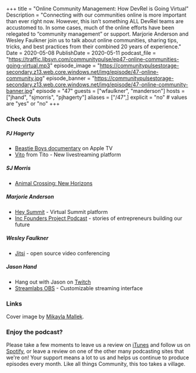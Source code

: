 +++
title = "Online Community Management: How DevRel is Going Virtual"
Description = "Connecting with our communities online is more important than ever right now. However, this isn’t something ALL DevRel teams are accustomed to. In some cases, much of the online efforts have been relegated to “community management” or support. Marjorie Anderson and Wesley Faulkner join us to talk about online communities, sharing tips, tricks, and best practices from their combined 20 years of experience."
Date = 2020-05-08
PublishDate = 2020-05-11
podcast_file = "https://traffic.libsyn.com/communitypulse/ep47-online-communities-going-virtual.mp3"
episode_image = "https://communitypulsestorage-secondary.z13.web.core.windows.net/img/episode/47-online-community.jpg"
episode_banner = "https://communitypulsestorage-secondary.z13.web.core.windows.net/img/episode/47-online-community-banner.jpg"
episode = "47"
guests = ["wfaulkner", "manderson"]
hosts = ["jhand", "sjmorris", "pjhagerty"]
aliases = ["/47",]
explicit = "no" # values are "yes" or "no"
+++

### Check Outs

##### PJ Hagerty
* [Beastie Boys documentary](https://tv.apple.com/us/movie/beastie-boys-story/umc.cmc.6d0mrskjsusw2jd2d228p88c2) on Apple TV
* [Vito](https://vito.community/) from Tito - New livestreaming platform

##### SJ Morris
* [Animal Crossing: New Horizons](https://www.nintendo.com/games/detail/animal-crossing-new-horizons-switch/)

##### Marjorie Anderson
* [Hey Summit](https://heysummit.com/) - Virtual Summit platform
* [Inc Founders Project Podcast](https://podcasts.apple.com/us/podcast/inc-founders-project-with-alexa-von-tobel/id1455941009) - stories of entrepreneurs building our future

##### Wesley Faulkner
* [Jitsi](https://jitsi.org/) - open source video conferencing

##### Jason Hand
* Hang out with Jason on [Twitch](https://www.twitch.tv/jasonhand24)
* [Streamlabs OBS](https://streamlabs.com/) - Customizable streaming interface

### Links
Cover image by [Mikayla Mallek](https://unsplash.com/@mikaylamallek).

### Enjoy the podcast?
Please take a few moments to leave us a review on [iTunes](https://itunes.apple.com/us/podcast/community-pulse/id1218368182?mt=2) and follow us on [Spotify](https://open.spotify.com/show/3I7g5WfMSgpWu38zZMjet?si=565TMb81SaWwrJYbAIeOxQ), or leave a review on one of the other many podcasting sites that we're on! Your support means a lot to us and helps us continue to produce episodes every month. Like all things Community, this too takes a village.
